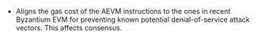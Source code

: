 * Aligns the gas cost of the AEVM instructions to the ones in recent Byzantium EVM for preventing known potential denial-of-service attack vectors. This affects consensus.
